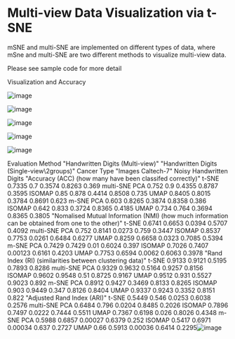 # Multi-view Data Visualization via t-SNE

mSNE and multi-SNE are implemented on different types of data, where mSne and multi-SNE are two different methods to visualize multi-view data. 

Please see sample code for more detail

Visualization and Accuracy

![image](https://user-images.githubusercontent.com/95513386/145927961-a8278201-8c83-4ff0-b228-d250f0e3b3c8.png)

![image](https://user-images.githubusercontent.com/95513386/145927976-c56dd96c-4767-4cb5-858f-5e10db5d315c.png)

![image](https://user-images.githubusercontent.com/95513386/145927987-077f7cac-9c4a-4800-8d24-49d24f655ba8.png)

![image](https://user-images.githubusercontent.com/95513386/145928001-e81d78c3-a880-48d3-b044-acbd3226489a.png)

![image](https://user-images.githubusercontent.com/95513386/145928017-21e57f94-677c-4876-bbb6-8964f41251fc.png)

Evaluation	Method		"Handwritten Digits
(Multi-view)"	"Handwritten Digits
(Single-view\2groups)"	Cancer Type	"Images
Caltech-7"	Noisy Handwritten Digits
"Accuracy
 (ACC) 
(how many have been classifed correctly)"	t-SNE		0.7335	0.7	0.3574	0.8263	0.369
	multi-SNE	PCA	0.752	0.9	0.4355	0.8787	0.3595
		ISOMAP	0.85	0.878	0.4414	0.8508	0.735
		UMAP	0.8405	0.8015	0.3784	0.8691	0.623
	m-SNE	PCA	0.603	0.8265	0.3874	0.8358	0.386
		ISOMAP	0.642	0.833	0.3724	0.8365	0.4185
		UMAP	0.734	0.764	0.3694	0.8365	0.3805
"Nomalised Mutual Information
(NMI)
(how much information can be obtained from one to the other)"	t-SNE		0.6741	0.6653	0.0394	0.5707	0.4092
	multi-SNE	PCA	0.752	0.8141	0.0273	0.759	0.3447
		ISOMAP	0.8537	0.7753	0.0261	0.6484	0.6277
		UMAP	0.8259	0.6658	0.0323	0.7085	0.5394
	m-SNE	PCA	0.7429	0.7429	0.01	0.6024	0.397
		ISOMAP	0.7026	0.7407	0.00123	0.6161	0.4203
		UMAP	0.7753	0.6594	0.0062	0.6063	0.3978
"Rand Index
(RI)
(similarities between clustering data)"	t-SNE		0.9133	0.9121	0.5195	0.7893	0.8286
	multi-SNE	PCA	0.9329	0.9632	0.5164	0.9257	0.8156
		ISOMAP	0.9602	0.9548	0.51	0.8725	0.9167
		UMAP	0.9512	0.931	0.5527	0.9023	0.892
	m-SNE	PCA	0.8912	0.9427	0.3469	0.8133	0.8265
		ISOMAP	0.903	0.9449	0.347	0.8126	0.8404
		UMAP	0.9337	0.9243	0.3352	0.8151	0.822
"Adjusted Rand Index
(ARI)"	t-SNE		0.5449	0.546	0.0253	0.6038	0.2576
	multi-SNE	PCA	0.6484	0.796	0.0204	0.8485	0.2026
		ISOMAP	0.7896	0.7497	0.0222	0.7444	0.5511
		UMAP	0.7367	0.6198	0.026	0.8026	0.4348
	m-SNE	PCA	0.5988	0.6857	0.00027	0.6379	0.252
		ISOMAP	0.5417	0.6971	0.00034	0.637	0.2727
		UMAP	0.66	0.5913	0.00036	0.6414	0.2295![image](https://user-images.githubusercontent.com/95513386/145928145-e3214966-03c1-42cc-a011-3fcd922346d0.png)



